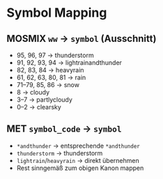 


# Symbol Mapping

## MOSMIX `ww` → `symbol` (Ausschnitt)
- 95, 96, 97 → thunderstorm
- 91, 92, 93, 94 → lightrainandthunder
- 82, 83, 84 → heavyrain
- 61, 62, 63, 80, 81 → rain
- 71–79, 85, 86 → snow
- 8 → cloudy
- 3–7 → partlycloudy
- 0–2 → clearsky

## MET `symbol_code` → `symbol`
- `*andthunder` → entsprechende `*andthunder`
- `thunderstorm` → thunderstorm
- `lightrain`/`heavyrain` → direkt übernehmen
- Rest sinngemäß zum obigen Kanon mappen